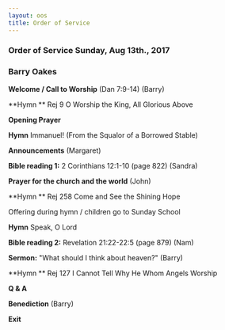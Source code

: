 ```yaml
---
layout: oos
title: Order of Service
---
```

### Order of Service Sunday, Aug 13th., 2017
### Barry Oakes

**Welcome / Call to Worship** (Dan 7:9-14) (Barry)

**Hymn **  Rej 9 O Worship the King, All Glorious Above

**Opening Prayer**

**Hymn** Immanuel! (From the Squalor of a Borrowed Stable)

**Announcements** (Margaret)

**Bible reading 1:** 2 Corinthians 12:1-10 (page 822) (Sandra)

**Prayer for the church and the world** (John)

**Hymn ** Rej 258 Come and See the Shining Hope

Offering during hymn / children go to Sunday School

**Hymn** Speak, O Lord

**Bible reading 2:** Revelation 21:22-22:5 (page 879) (Nam)

**Sermon:** "What should I think about heaven?" (Barry)

**Hymn ** Rej 127 I Cannot Tell Why He Whom Angels Worship

**Q & A**

**Benediction** (Barry)

**Exit**
